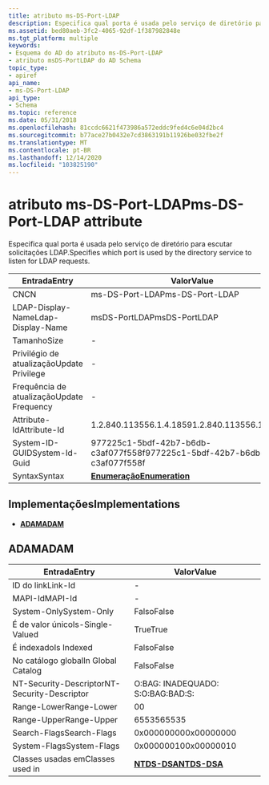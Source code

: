 ```yaml
---
title: atributo ms-DS-Port-LDAP
description: Especifica qual porta é usada pelo serviço de diretório para escutar solicitações LDAP.
ms.assetid: bed80aeb-3fc2-4065-92df-1f387982848e
ms.tgt_platform: multiple
keywords:
- Esquema do AD do atributo ms-DS-Port-LDAP
- atributo msDS-PortLDAP do AD Schema
topic_type:
- apiref
api_name:
- ms-DS-Port-LDAP
api_type:
- Schema
ms.topic: reference
ms.date: 05/31/2018
ms.openlocfilehash: 81ccdc6621f473986a572eddc9fed4c6e04d2bc4
ms.sourcegitcommit: b77ace27b0432e7cd3863191b11926be032fbe2f
ms.translationtype: MT
ms.contentlocale: pt-BR
ms.lasthandoff: 12/14/2020
ms.locfileid: "103825190"
---
```

# <a name="ms-ds-port-ldap-attribute"></a><span data-ttu-id="d3029-105">atributo ms-DS-Port-LDAP</span><span class="sxs-lookup"><span data-stu-id="d3029-105">ms-DS-Port-LDAP attribute</span></span>

<span data-ttu-id="d3029-106">Especifica qual porta é usada pelo serviço de diretório para escutar solicitações LDAP.</span><span class="sxs-lookup"><span data-stu-id="d3029-106">Specifies which port is used by the directory service to listen for LDAP requests.</span></span>



| <span data-ttu-id="d3029-107">Entrada</span><span class="sxs-lookup"><span data-stu-id="d3029-107">Entry</span></span> | <span data-ttu-id="d3029-108">Valor</span><span class="sxs-lookup"><span data-stu-id="d3029-108">Value</span></span> |
|-------------------|--------------------------------------|
| <span data-ttu-id="d3029-109">CN</span><span class="sxs-lookup"><span data-stu-id="d3029-109">CN</span></span>                | <span data-ttu-id="d3029-110">ms-DS-Port-LDAP</span><span class="sxs-lookup"><span data-stu-id="d3029-110">ms-DS-Port-LDAP</span></span>                      |
| <span data-ttu-id="d3029-111">LDAP-Display-Name</span><span class="sxs-lookup"><span data-stu-id="d3029-111">Ldap-Display-Name</span></span> | <span data-ttu-id="d3029-112">msDS-PortLDAP</span><span class="sxs-lookup"><span data-stu-id="d3029-112">msDS-PortLDAP</span></span>                        |
| <span data-ttu-id="d3029-113">Tamanho</span><span class="sxs-lookup"><span data-stu-id="d3029-113">Size</span></span>              | \-                                   |
| <span data-ttu-id="d3029-114">Privilégio de atualização</span><span class="sxs-lookup"><span data-stu-id="d3029-114">Update Privilege</span></span>  | \-                                   |
| <span data-ttu-id="d3029-115">Frequência de atualização</span><span class="sxs-lookup"><span data-stu-id="d3029-115">Update Frequency</span></span>  | \-                                   |
| <span data-ttu-id="d3029-116">Attribute-Id</span><span class="sxs-lookup"><span data-stu-id="d3029-116">Attribute-Id</span></span>      | <span data-ttu-id="d3029-117">1.2.840.113556.1.4.1859</span><span class="sxs-lookup"><span data-stu-id="d3029-117">1.2.840.113556.1.4.1859</span></span>              |
| <span data-ttu-id="d3029-118">System-ID-GUID</span><span class="sxs-lookup"><span data-stu-id="d3029-118">System-Id-Guid</span></span>    | <span data-ttu-id="d3029-119">977225c1-5bdf-42b7-b6db-c3af077f558f</span><span class="sxs-lookup"><span data-stu-id="d3029-119">977225c1-5bdf-42b7-b6db-c3af077f558f</span></span> |
| <span data-ttu-id="d3029-120">Syntax</span><span class="sxs-lookup"><span data-stu-id="d3029-120">Syntax</span></span>            | [<span data-ttu-id="d3029-121">**Enumeração**</span><span class="sxs-lookup"><span data-stu-id="d3029-121">**Enumeration**</span></span>](s-enumeration.md) |



## <a name="implementations"></a><span data-ttu-id="d3029-122">Implementações</span><span class="sxs-lookup"><span data-stu-id="d3029-122">Implementations</span></span>

-   [<span data-ttu-id="d3029-123">**ADAM**</span><span class="sxs-lookup"><span data-stu-id="d3029-123">**ADAM**</span></span>](#adam)

## <a name="adam"></a><span data-ttu-id="d3029-124">ADAM</span><span class="sxs-lookup"><span data-stu-id="d3029-124">ADAM</span></span>



| <span data-ttu-id="d3029-125">Entrada</span><span class="sxs-lookup"><span data-stu-id="d3029-125">Entry</span></span> | <span data-ttu-id="d3029-126">Valor</span><span class="sxs-lookup"><span data-stu-id="d3029-126">Value</span></span> |
|------------------------|------------------------------------------|
| <span data-ttu-id="d3029-127">ID do link</span><span class="sxs-lookup"><span data-stu-id="d3029-127">Link-Id</span></span>                | \-                                       |
| <span data-ttu-id="d3029-128">MAPI-Id</span><span class="sxs-lookup"><span data-stu-id="d3029-128">MAPI-Id</span></span>                | \-                                       |
| <span data-ttu-id="d3029-129">System-Only</span><span class="sxs-lookup"><span data-stu-id="d3029-129">System-Only</span></span>            | <span data-ttu-id="d3029-130">Falso</span><span class="sxs-lookup"><span data-stu-id="d3029-130">False</span></span>                                    |
| <span data-ttu-id="d3029-131">É de valor único</span><span class="sxs-lookup"><span data-stu-id="d3029-131">Is-Single-Valued</span></span>       | <span data-ttu-id="d3029-132">True</span><span class="sxs-lookup"><span data-stu-id="d3029-132">True</span></span>                                     |
| <span data-ttu-id="d3029-133">É indexado</span><span class="sxs-lookup"><span data-stu-id="d3029-133">Is Indexed</span></span>             | <span data-ttu-id="d3029-134">Falso</span><span class="sxs-lookup"><span data-stu-id="d3029-134">False</span></span>                                    |
| <span data-ttu-id="d3029-135">No catálogo global</span><span class="sxs-lookup"><span data-stu-id="d3029-135">In Global Catalog</span></span>      | <span data-ttu-id="d3029-136">Falso</span><span class="sxs-lookup"><span data-stu-id="d3029-136">False</span></span>                                    |
| <span data-ttu-id="d3029-137">NT-Security-Descriptor</span><span class="sxs-lookup"><span data-stu-id="d3029-137">NT-Security-Descriptor</span></span> | <span data-ttu-id="d3029-138">O:BAG: INADEQUADO: S:</span><span class="sxs-lookup"><span data-stu-id="d3029-138">O:BAG:BAD:S:</span></span>                             |
| <span data-ttu-id="d3029-139">Range-Lower</span><span class="sxs-lookup"><span data-stu-id="d3029-139">Range-Lower</span></span>            | <span data-ttu-id="d3029-140">0</span><span class="sxs-lookup"><span data-stu-id="d3029-140">0</span></span>                                        |
| <span data-ttu-id="d3029-141">Range-Upper</span><span class="sxs-lookup"><span data-stu-id="d3029-141">Range-Upper</span></span>            | <span data-ttu-id="d3029-142">65535</span><span class="sxs-lookup"><span data-stu-id="d3029-142">65535</span></span>                                    |
| <span data-ttu-id="d3029-143">Search-Flags</span><span class="sxs-lookup"><span data-stu-id="d3029-143">Search-Flags</span></span>           | <span data-ttu-id="d3029-144">0x00000000</span><span class="sxs-lookup"><span data-stu-id="d3029-144">0x00000000</span></span>                               |
| <span data-ttu-id="d3029-145">System-Flags</span><span class="sxs-lookup"><span data-stu-id="d3029-145">System-Flags</span></span>           | <span data-ttu-id="d3029-146">0x00000010</span><span class="sxs-lookup"><span data-stu-id="d3029-146">0x00000010</span></span>                               |
| <span data-ttu-id="d3029-147">Classes usadas em</span><span class="sxs-lookup"><span data-stu-id="d3029-147">Classes used in</span></span>        | [<span data-ttu-id="d3029-148">**NTDS-DSA**</span><span class="sxs-lookup"><span data-stu-id="d3029-148">**NTDS-DSA**</span></span>](c-ntdsdsa.md)<br/> |



 

 






